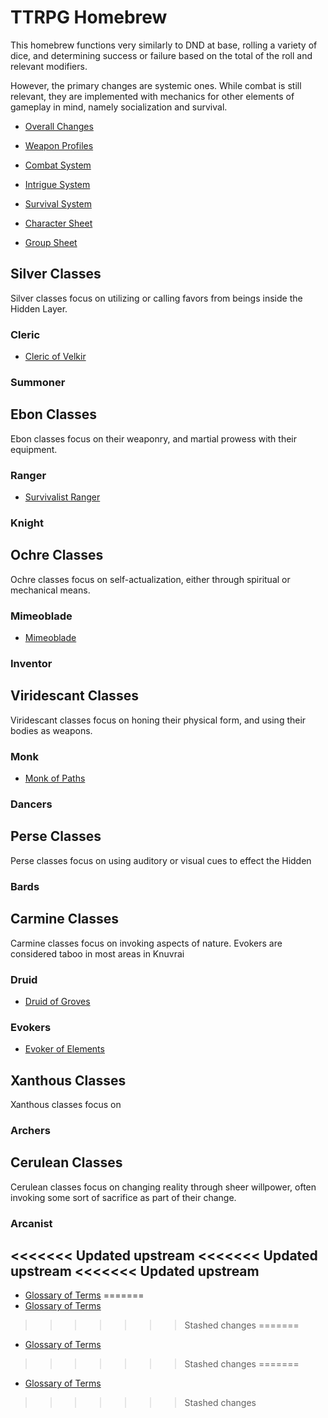 # TTRPG Homebrew

This homebrew functions very similarly to DND at base, rolling a variety of dice, and determining success or failure based on the total of the roll and relevant modifiers.

However, the primary changes are systemic ones. While combat is still relevant, they are implemented with mechanics for other elements of gameplay in mind, namely socialization and survival.

- [Overall Changes](homebrew/Overall.md)
- [Weapon Profiles](homebrew/Weapons.md)



- [Combat System](homebrew/)
- [Intrigue System]()
- [Survival System]()
 


- [Character Sheet](homebrew/Files/Character.pdf)
- [Group Sheet](homebrew/Files/Group.pdf)

## Silver Classes

Silver classes focus on utilizing or calling favors from beings inside the Hidden Layer.

### Cleric

- [Cleric of Velkir](homebrew/Classes/Cleric_Velkir.md)


### Summoner

## Ebon Classes

Ebon classes focus on their weaponry, and martial prowess with their equipment.

### Ranger

- [Survivalist Ranger](homebrew/Classes/Ranger_Survivalist.md)

### Knight

## Ochre Classes

Ochre classes focus on self-actualization, either through spiritual or mechanical means.

### Mimeoblade

- [Mimeoblade](homebrew/Classes/Mimeoblade.md)

### Inventor

## Viridescant Classes  

Viridescant classes focus on honing their physical form, and using their bodies as weapons.

### Monk

- [Monk of Paths](homebrew/Classes/Monk_Paths.md)

### Dancers

## Perse Classes

Perse classes focus on using auditory or visual cues to effect the Hidden 

### Bards

### 

## Carmine Classes

Carmine classes focus on invoking aspects of nature. Evokers are considered taboo in most areas in Knuvrai

### Druid

- [Druid of Groves](homebrew/Classes/Druid_Groves.md)

### Evokers

- [Evoker of Elements](homebrew/Classes/Evoker_Elements.md)

## Xanthous Classes

Xanthous classes focus on 

### Archers

## Cerulean Classes

Cerulean classes focus on changing reality through sheer willpower, often invoking some sort of sacrifice as part of their change.

### Arcanist

<<<<<<< Updated upstream
<<<<<<< Updated upstream
<<<<<<< Updated upstream
- 

- [Glossary of Terms](./homebrew/Glossary.md)
=======
 - [Glossary of Terms](homebrew/Classes/Glossary.md)
>>>>>>> Stashed changes
=======
 - [Glossary of Terms](homebrew/Classes/Glossary.md)
>>>>>>> Stashed changes
=======
 - [Glossary of Terms](homebrew/Classes/Glossary.md)
>>>>>>> Stashed changes
